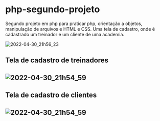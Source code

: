 # php-segundo-projeto
Segundo projeto em php para praticar php, orientação a objetos, manipulação de arquivos e HTML e CSS. Uma tela de cadastro, onde é cadastrado um treinador e um cliente de uma academia.

![2022-04-30_21h56_23](https://user-images.githubusercontent.com/97207282/166127936-610027da-852b-49a4-9a5a-a196839420e4.gif)

<h2>Tela de cadastro de treinadores<h2>
 
![2022-04-30_21h54_59](https://user-images.githubusercontent.com/97207282/166127967-81f0252a-1b96-47f7-8dfa-3f4df5e36618.png)

<h2>Tela de cadastro de clientes<h2>
  
![2022-04-30_21h54_59](https://user-images.githubusercontent.com/97207282/166128030-269b8bb3-812e-493b-bae1-b41a00a220ff.png)
